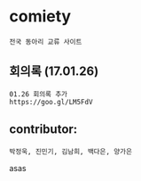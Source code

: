 # comiety
    전국 동아리 교류 사이트

## 회의록 (17.01.26)
    01.26 회의록 추가
    https://goo.gl/LM5FdV

## contributor:
    박정욱, 진민기, 김남희, 백다은, 양가은


asas
